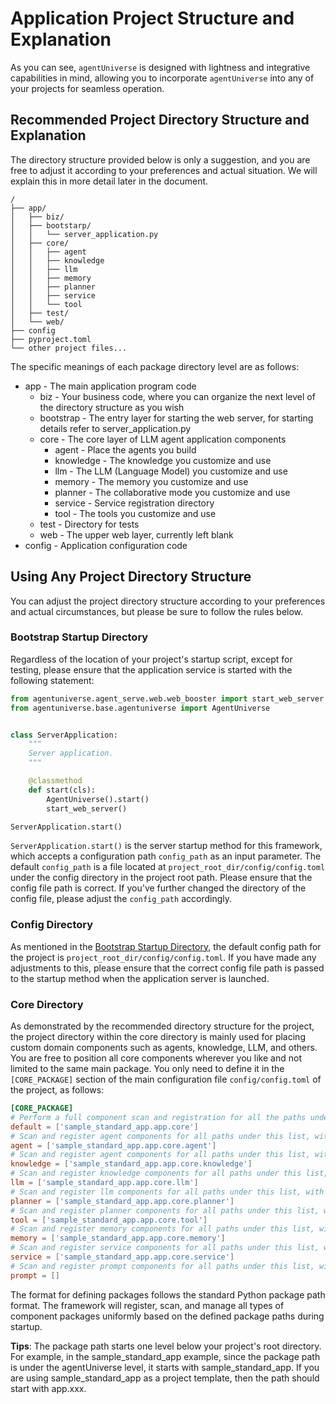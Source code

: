 # Application Project Structure and Explanation
As you can see, `agentUniverse` is designed with lightness and integrative capabilities in mind, allowing you to incorporate `agentUniverse` into any of your projects for seamless operation.

## Recommended Project Directory Structure and Explanation
The directory structure provided below is only a suggestion, and you are free to adjust it according to your preferences and actual situation. We will explain this in more detail later in the document.

```
/
├── app/
│   ├── biz/
│   ├── bootstarp/
│   │   └── server_application.py
│   ├── core/
│   │   ├── agent
│   │   ├── knowledge
│   │   ├── llm
│   │   ├── memory
│   │   ├── planner
│   │   ├── service
│   │   └── tool
│   ├── test/
│   └── web/
├── config
├── pyproject.toml
└── other project files...
```

The specific meanings of each package directory level are as follows:
* app - The main application program code
  * biz - Your business code, where you can organize the next level of the directory structure as you wish
  * bootstrap - The entry layer for starting the web server, for starting details refer to server_application.py
  * core - The core layer of LLM agent application components
    * agent - Place the agents you build
    * knowledge - The knowledge you customize and use
    * llm - The LLM (Language Model) you customize and use
    * memory - The memory you customize and use
    * planner - The collaborative mode you customize and use
    * service - Service registration directory
    * tool - The tools you customize and use
  * test - Directory for tests
  * web - The upper web layer, currently left blank
* config - Application configuration code

## Using Any Project Directory Structure
You can adjust the project directory structure according to your preferences and actual circumstances, but please be sure to follow the rules below.

### Bootstrap Startup Directory
Regardless of the location of your project's startup script, except for testing, please ensure that the application service is started with the following statement:

```python
from agentuniverse.agent_serve.web.web_booster import start_web_server
from agentuniverse.base.agentuniverse import AgentUniverse


class ServerApplication:
    """
    Server application.
    """

    @classmethod
    def start(cls):
        AgentUniverse().start()
        start_web_server()

ServerApplication.start()

```
`ServerApplication.start()` is the server startup method for this framework, which accepts a configuration path `config_path` as an input parameter. The default `config_path` is a file located at `project_root_dir/config/config.toml` under the config directory in the project root path. Please ensure that the config file path is correct. If you've further changed the directory of the config file, please adjust the `config_path` accordingly.

### Config Directory
As mentioned in the [Bootstrap Startup Directory](#bootstrap-startup-directory), the default config path for the project is `project_root_dir/config/config.toml`. If you have made any adjustments to this, please ensure that the correct config file path is passed to the startup method when the application server is launched.

### Core Directory
As demonstrated by the recommended directory structure for the project, the project directory within the core directory is mainly used for placing custom domain components such as agents, knowledge, LLM, and others. You are free to position all core components wherever you like and not limited to the same main package. You only need to define it in the `[CORE_PACKAGE]` section of the main configuration file `config/config.toml` of the project, as follows:

```toml
[CORE_PACKAGE]
# Perform a full component scan and registration for all the paths under this list.
default = ['sample_standard_app.app.core']
# Scan and register agent components for all paths under this list, with priority over the default.
agent = ['sample_standard_app.app.core.agent']
# Scan and register agent components for all paths under this list, with priority over the default.
knowledge = ['sample_standard_app.app.core.knowledge']
# Scan and register knowledge components for all paths under this list, with priority over the default.
llm = ['sample_standard_app.app.core.llm']
# Scan and register llm components for all paths under this list, with priority over the default.
planner = ['sample_standard_app.app.core.planner']
# Scan and register planner components for all paths under this list, with priority over the default.
tool = ['sample_standard_app.app.core.tool']
# Scan and register memory components for all paths under this list, with priority over the default.
memory = ['sample_standard_app.app.core.memory']
# Scan and register service components for all paths under this list, with priority over the default.
service = ['sample_standard_app.app.core.service']
# Scan and register prompt components for all paths under this list, with priority over the default.
prompt = []
```
The format for defining packages follows the standard Python package path format. The framework will register, scan, and manage all types of component packages uniformly based on the defined package paths during startup.

**Tips**: The package path starts one level below your project's root directory. For example, in the sample_standard_app example, since the package path is under the agentUniverse level, it starts with sample_standard_app. If you are using sample_standard_app as a project template, then the path should start with app.xxx.